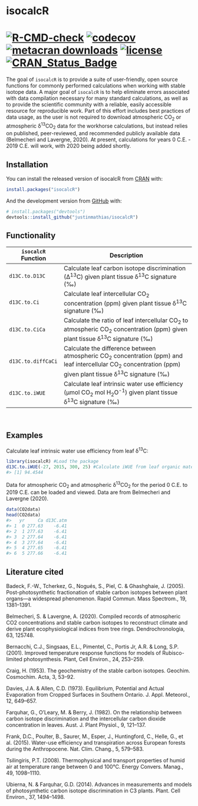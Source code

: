 
<!-- README.md is generated from README.Rmd. Please edit that file -->

# isocalcR

<!-- badges: start -->

# [![R-CMD-check](https://github.com/justinmathias/isocalcR/workflows/R-CMD-check/badge.svg)](https://github.com/justinmathias/isocalcR/actions) [![codecov](https://codecov.io/gh/justinmathias/isocalcR/branch/main/graph/badge.svg?token=W72B141APE)](https://codecov.io/gh/justinmathias/isocalcR) [![metacran downloads](https://cranlogs.r-pkg.org/badges/isocalcR)](https://cran.r-project.org/package=isocalcR) [![license](https://img.shields.io/badge/license-GPL--3-blue.svg)](https://www.gnu.org/licenses/gpl-3.0.en.html) [![CRAN\_Status\_Badge](https://www.r-pkg.org/badges/version/isocalcR)](https://cran.r-project.org/package=isocalcR)

<!-- badges: end -->

The goal of `isocalcR` is to provide a suite of user-friendly, open
source functions for commonly performed calculations when working with
stable isotope data. A major goal of `isocalcR` is to help eliminate
errors associated with data compilation necessary for many standard
calculations, as well as to provide the scientific community with a
reliable, easily accessible resource for reproducible work. Part of this
effort includes best practices of data usage, as the user is not
required to download atmospheric CO<sub>2</sub> or atmospheric
δ<sup>13</sup>CO<sub>2</sub> data for the workhorse calculations, but
instead relies on published, peer-reviewed, and recommended publicly
available data (Belmecheri and Lavergne, 2020). At present, calculations
for years 0 C.E. - 2019 C.E. will work, with 2020 being added shortly.

## Installation

You can install the released version of isocalcR from
[CRAN](https://CRAN.R-project.org) with:

``` r
install.packages("isocalcR")
```

And the development version from [GitHub](https://github.com/) with:

``` r
# install.packages("devtools")
devtools::install_github("justinmathias/isocalcR")
```

## Functionality

| `isocalcR` Function | Description                                                                                                                                                                                |
|---------------------|--------------------------------------------------------------------------------------------------------------------------------------------------------------------------------------------|
| `d13C.to.D13C`      | Calculate leaf carbon isotope discrimination (∆<sup>13</sup>C) given plant tissue δ<sup>13</sup>C signature (‰)                                                                            |
| `d13C.to.Ci`        | Calculate leaf intercellular CO<sub>2</sub> concentration (ppm) given plant tissue δ<sup>13</sup>C signature (‰)                                                                           |
| `d13C.to.CiCa`      | Calculate the ratio of leaf intercellular CO<sub>2</sub> to atmospheric CO<sub>2</sub> concentration (ppm) given plant tissue δ<sup>13</sup>C signature (‰)                                |
| `d13C.to.diffCaCi`  | Calculate the difference between atmospheric CO<sub>2</sub> concentration (ppm) and leaf intercellular CO<sub>2</sub> concentration (ppm) given plant tissue δ<sup>13</sup>C signature (‰) |
| `d13C.to.iWUE`      | Calculate leaf intrinsic water use efficiency (µmol CO<sub>2</sub> mol H<sub>2</sub>O<sup>-1</sup>) given plant tissue δ<sup>13</sup>C signature (‰)                                       |

<br>

## Examples

Calculate leaf intrinsic water use efficiency from leaf δ<sup>13</sup>C:

``` r
library(isocalcR) #Load the package
d13C.to.iWUE(-27, 2015, 300, 25) #Calculate iWUE from leaf organic material with a δ13C signature of -27 ‰ for the year 2015, 300 meters above sea level at 25°C.
#> [1] 94.4544
```

Data for atmospheric CO<sub>2</sub> and atmospheric
δ<sup>13</sup>CO<sub>2</sub> for the period 0 C.E. to 2019 C.E. can be
loaded and viewed. Data are from Belmecheri and Lavergne (2020).

``` r
data(CO2data)
head(CO2data)
#>   yr     Ca d13C.atm
#> 1  0 277.63    -6.41
#> 2  1 277.63    -6.41
#> 3  2 277.64    -6.41
#> 4  3 277.64    -6.41
#> 5  4 277.65    -6.41
#> 6  5 277.66    -6.41
```

## Literature cited

Badeck, F.-W., Tcherkez, G., Nogués, S., Piel, C. & Ghashghaie, J.
(2005). Post-photosynthetic fractionation of stable carbon isotopes
between plant organs—a widespread phenomenon. Rapid Commun. Mass
Spectrom., 19, 1381–1391.

Belmecheri, S. & Lavergne, A. (2020). Compiled records of atmospheric
CO2 concentrations and stable carbon isotopes to reconstruct climate and
derive plant ecophysiological indices from tree rings.
Dendrochronologia, 63, 125748.

Bernacchi, C.J., Singsaas, E.L., Pimentel, C., Portis Jr, A.R. & Long,
S.P. (2001). Improved temperature response functions for models of
Rubisco-limited photosynthesis. Plant, Cell Environ., 24, 253–259.

Craig, H. (1953). The geochemistry of the stable carbon isotopes.
Geochim. Cosmochim. Acta, 3, 53–92.

Davies, J.A. & Allen, C.D. (1973). Equilibrium, Potential and Actual
Evaporation from Cropped Surfaces in Southern Ontario. J. Appl.
Meteorol., 12, 649–657.

Farquhar, G., O’Leary, M. & Berry, J. (1982). On the relationship
between carbon isotope discrimination and the intercellular carbon
dioxide concentration in leaves. Aust. J. Plant Physiol., 9, 121–137.

Frank, D.C., Poulter, B., Saurer, M., Esper, J., Huntingford, C., Helle,
G., et al. (2015). Water-use efficiency and transpiration across
European forests during the Anthropocene. Nat. Clim. Chang., 5, 579–583.

Tsilingiris, P.T. (2008). Thermophysical and transport properties of
humid air at temperature range between 0 and 100°C. Energy Convers.
Manag., 49, 1098–1110.

Ubierna, N. & Farquhar, G.D. (2014). Advances in measurements and models
of photosynthetic carbon isotope discrimination in C3 plants. Plant.
Cell Environ., 37, 1494–1498.
